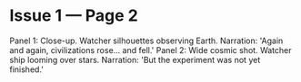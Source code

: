 # Issue 1 — Page 2

Panel 1: Close-up. Watcher silhouettes observing Earth. Narration: 'Again and again, civilizations rose... and fell.'
Panel 2: Wide cosmic shot. Watcher ship looming over stars. Narration: 'But the experiment was not yet finished.'
